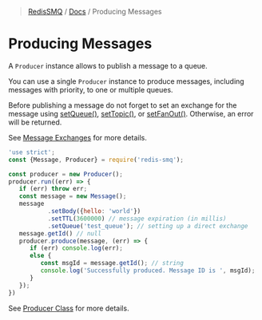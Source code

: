 >[RedisSMQ](../README.md) / [Docs](README.md) / Producing Messages

# Producing Messages

A `Producer` instance allows to publish a message to a queue.

You can use a single `Producer` instance to produce messages, including messages with priority, to one or multiple queues.

Before publishing a message do not forget to set an exchange for the message using [setQueue()](api/classes/Message.md#setqueue), 
[setTopic()](api/classes/Message.md#settopic), or [setFanOut()](api/classes/Message.md#setfanout). 
Otherwise, an error will be returned.

See [Message Exchanges](message-exchanges.md) for more details.

```javascript
'use strict';
const {Message, Producer} = require('redis-smq');

const producer = new Producer();
producer.run((err) => {
   if (err) throw err;
   const message = new Message();
   message
           .setBody({hello: 'world'})
           .setTTL(3600000) // message expiration (in millis)
           .setQueue('test_queue'); // setting up a direct exchange 
   message.getId() // null
   producer.produce(message, (err) => {
      if (err) console.log(err);
      else {
         const msgId = message.getId(); // string
         console.log('Successfully produced. Message ID is ', msgId);
      }
   });
})
```

See [Producer Class](api/classes/Producer.md) for more details.
